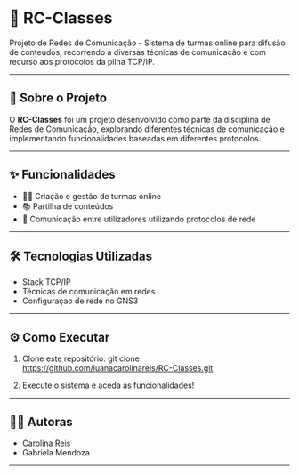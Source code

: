 # 📡 RC-Classes

Projeto de Redes de Comunicação - Sistema de turmas online para difusão de conteúdos, recorrendo a diversas técnicas de comunicação e com recurso aos protocolos da pilha TCP/IP.

---

## 🚀 Sobre o Projeto

O **RC-Classes** foi um projeto desenvolvido como parte da disciplina de Redes de Comunicação, explorando diferentes técnicas de comunicação e implementando funcionalidades baseadas em diferentes protocolos.

---

## ✨ Funcionalidades

- 👩‍🏫 Criação e gestão de turmas online
- 📚 Partilha de conteúdos
- 💬 Comunicação entre utilizadores utilizando protocolos de rede

---

## 🛠️ Tecnologias Utilizadas

- Stack TCP/IP
- Técnicas de comunicação em redes
- Configuraçao de rede no GNS3

---

## ⚙️ Como Executar

1. Clone este repositório:
git clone https://github.com/luanacarolinareis/RC-Classes.git

2. Execute o sistema e aceda às funcionalidades!

---

## 👩‍💻 Autoras

- [Carolina Reis](https://github.com/luanacarolinareis)
- Gabriela Mendoza

---

